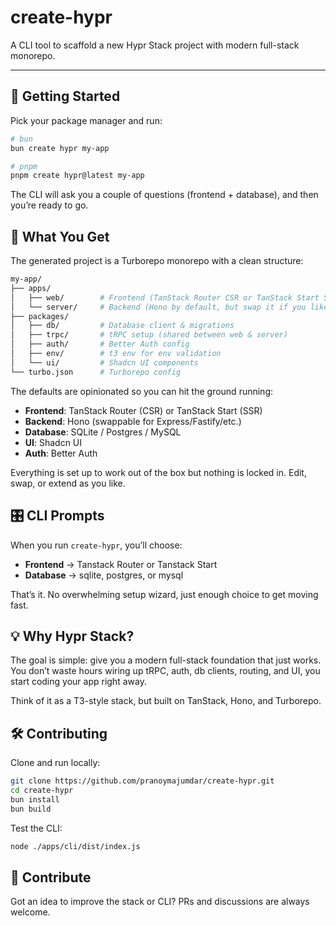 # create-hypr

A CLI tool to scaffold a new Hypr Stack project with modern full-stack monorepo.

---
## 🚀 Getting Started

Pick your package manager and run:

```bash
# bun
bun create hypr my-app

# pnpm
pnpm create hypr@latest my-app
```
The CLI will ask you a couple of questions (frontend + database), and then you’re ready to go.


## 🧩 What You Get
The generated project is a Turborepo monorepo with a clean structure:

```bash
my-app/
├── apps/
│   ├── web/        # Frontend (TanStack Router CSR or TanStack Start SSR)
│   └── server/     # Backend (Hono by default, but swap it if you like)
├── packages/
│   ├── db/         # Database client & migrations
│   ├── trpc/       # tRPC setup (shared between web & server)
│   ├── auth/       # Better Auth config
│   ├── env/        # t3 env for env validation
│   └── ui/         # Shadcn UI components
└── turbo.json      # Turborepo config
```
The defaults are opinionated so you can hit the ground running:
- **Frontend**: TanStack Router (CSR) or TanStack Start (SSR)
- **Backend**: Hono (swappable for Express/Fastify/etc.)
- **Database**: SQLite / Postgres / MySQL
- **UI**: Shadcn UI
- **Auth**: Better Auth

Everything is set up to work out of the box but nothing is locked in. Edit, swap, or extend as you like.

## 🎛 CLI Prompts
When you run `create-hypr`, you’ll choose:

- **Frontend** → Tanstack Router or Tanstack Start
- **Database** → sqlite, postgres, or mysql

That’s it. No overwhelming setup wizard, just enough choice to get moving fast.

## 💡 Why Hypr Stack?
The goal is simple: give you a modern full-stack foundation that just works.
You don’t waste hours wiring up tRPC, auth, db clients, routing, and UI, you start coding your app right away.

Think of it as a T3-style stack, but built on TanStack, Hono, and Turborepo.

## 🛠 Contributing

Clone and run locally:
```bash
git clone https://github.com/pranoymajumdar/create-hypr.git
cd create-hypr
bun install
bun build
```

Test the CLI:
```bash
node ./apps/cli/dist/index.js
```
## 🤝 Contribute
Got an idea to improve the stack or CLI? PRs and discussions are always welcome.
